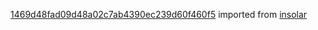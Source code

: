 [1469d48fad09d48a02c7ab4390ec239d60f460f5](https://github.com/insolar/insolar/commit/1469d48fad09d48a02c7ab4390ec239d60f460f5) imported from [insolar](https://github.com/insolar/insolar)
